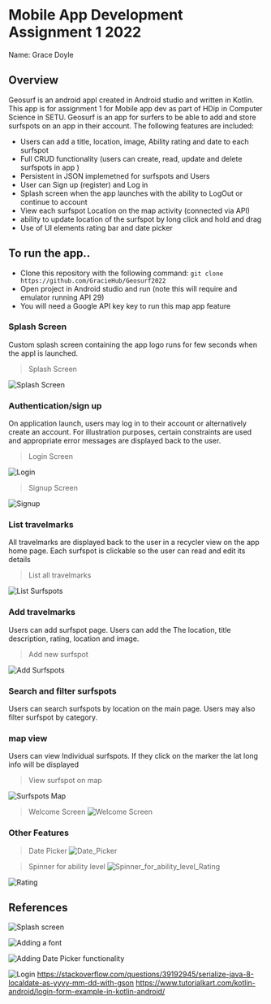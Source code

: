 
# Mobile App Development Assignment 1 2022

Name: Grace Doyle

## Overview

Geosurf is an android appl created in Android studio and written in Kotlin. 
This app is for assignment 1 for Mobile app dev as part of HDip in Computer Science in SETU. 
Geosurf is an app for surfers to be able to add and store surfspots on an app in their account.
The following features are included:

+ Users can add a title, location, image, Ability rating and date to each surfspot
+ Full CRUD functionality (users can create, read, update and delete surfspots in app )
+ Persistent in JSON implemetned for surfspots and Users
+ User can Sign up (register) and Log in
+ Splash screen when the app launches with the ability to LogOut or continue to account
+ View each surfspot Location on the map activity (connected via API)
+ ability to update location of the surfspot by long click and hold and drag
+ Use of UI elements rating bar and date picker

## To run the app.. 

+ Clone this repository with the following command: `git clone https://github.com/GracieHub/Geosurf2022`
+ Open project in Android studio and run (note this will require and emulator running API 29)
+ You will need a Google API key key to run this map app feature

### Splash Screen

Custom splash screen containing the app logo runs for few seconds when the appl is launched.

>Splash Screen

![Splash Screen](/app/src/images/splashscreen.PNG)

### Authentication/sign up

On application launch, users may log in to their account or alternatively create an account. For illustration purposes, certain constraints are used and appropriate error messages are displayed back to the user.

>Login Screen

![Login](/app/src/images/login.PNG)

>Signup Screen

![Signup](/app/src/images/register.PNG)

### List travelmarks

All travelmarks are displayed back to the user in a recycler view on the app home page. Each surfspot is clickable so the user can read and edit its details

>List all travelmarks

![List Surfspots](/app/src/images/surfspot_list.png)

### Add travelmarks

Users can add surfspot page. Users can add the The location, title description, rating, location and image.

>Add new surfspot

![Add Surfspots](/app/src/images/surfpots_add.png)

### Search and filter surfspots

Users can search surfspots by location on the main page. Users may also filter surfspot by category.

### map view

Users can view Individual surfspots. If they click on the marker  the lat long info will be displayed

>View surfspot on map

![Surfspots Map](/app/src/images/surfspots_map.PNG)

>Welcome Screen
![Welcome Screen](/app/src/images/welcome.png)
> 
### Other Features
>Date Picker
![Date_Picker](/app/src/images/datepicker.png)

>Spinner for ability level
![Spinner_for_ability_level_Rating](/app/src/images/abilitySpinner.png)

![Rating](/app/src/images/rating.png)
## References


![Splash screen](https://www.youtube.com/watch?v=Q0gRqbtFLcw&ab_channel=Stevdza-San)

![Adding a font](https://www.geeksforgeeks.org/how-to-change-font-of-toolbar-title-in-an-android-app/)

![Adding Date Picker functionality](https://www.geeksforgeeks.org/togglebutton-in-kotlin/#:~:text=In%20Android%2C%20ToggleButton%20is%20just,is%20just%20like%20a%20button.
)

![Login](https://www.geeksforgeeks.org/datepicker-in-kotlin/#:~:text=Android%20DatePicker%20is%20a%20user,will%20select%20a%20valid%20date.
)
https://stackoverflow.com/questions/39192945/serialize-java-8-localdate-as-yyyy-mm-dd-with-gson
https://www.tutorialkart.com/kotlin-android/login-form-example-in-kotlin-android/
